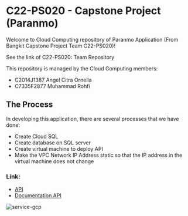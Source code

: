 # C22-PS020 - Capstone Project (Paranmo)
Welcome to Cloud Computing repository of Paranmo Application (From Bangkit Capstone Project Team C22-PS020)!

See the link of C22-PS020: Team Repository

This repository is managed by the Cloud Computing members:

- C2014J1387 Angel Citra Ornella
- C7335F2877 Muhammad Rohfi

## The Process
In developing this application, there are several processes that we have done:

- Create Cloud SQL
- Create database on SQL server
- Create virtual machine to deploy API
- Make the VPC Network IP Address static so that the IP address in the virtual machine does not change

### Link: 
- [API](http://35.192.159.34/API/)
- [Documentation API](http://35.192.159.34/Documentation-API)

![service-gcp](https://user-images.githubusercontent.com/79566120/173273694-b4c22da1-9349-4f3c-933a-78e3f626c7a4.JPG)

